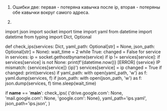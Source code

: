 1. Ошибки две: первая - потеряна кавычка после ip, вторая - потеряны обе кавычки вокруг самого адреса.
2. ```python
import json
import socket
import time
import yaml
from datetime import datetime
from typing import Dict, Optional


def check_ips(services: Dict, yaml_path: Optional[str] = None, json_path: Optional[str] = None):
    wait_time = 2
    while True:
        changed = False
        for service in services:
            ip = socket.gethostbyname(service)
            if ip != services[service]:
                if services[service] is not None:
                    print(f'{datetime.now()} [ERROR] {service} IP mismatch: {services[service]} {ip}')
                services[service] = ip
                changed = True
        if changed:
            print(services)
            if yaml_path:
                with open(yaml_path, 'w') as f:
                    yaml.dump(services, f)
            if json_path:
                with open(json_path, 'w') as f:
                    json.dump(services, f)
        time.sleep(wait_time)


if __name__ == '__main__':
    check_ips(
        {'drive.google.com': None, 'mail.google.com': None, 'google.com': None}, 
        yaml_path='ips.yaml', 
        json_path='ips.json',
    )
```
